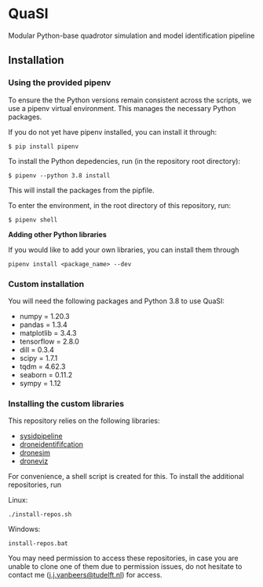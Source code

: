 # QuaSI

Modular Python-base quadrotor simulation and model identification pipeline

## Installation

### Using the provided pipenv

To ensure the the Python versions remain consistent across the scripts, we use a pipenv virtual environment. This manages the necessary Python packages. 

If you do not yet have pipenv installed, you can install it through:

```
$ pip install pipenv
```

To install the Python depedencies, run (in the repository root directory):

```
$ pipenv --python 3.8 install
```

This will install the packages from the pipfile.

To enter the environment, in the root directory of this repository, run:

```
$ pipenv shell
```



**Adding other Python libraries**

If you would like to add your own libraries, you can install them through

```
pipenv install <package_name> --dev
```


### Custom installation 

You will need the following packages and Python 3.8 to use QuaSI:

- numpy = 1.20.3
- pandas = 1.3.4
- matplotlib = 3.4.3
- tensorflow = 2.8.0
- dill = 0.3.4
- scipy = 1.7.1
- tqdm = 4.62.3
- seaborn = 0.11.2
- sympy = 1.12



### Installing the custom libraries
This repository relies on the following libraries:

- [sysidpipeline](https://github.com/Jaspervbeers/sysidpipeline.git)
- [droneidentififcation](https://github.com/Jaspervbeers/droneidentification.git)
- [dronesim](https://github.com/Jaspervbeers/dronesim.git)
- [droneviz](https://github.com/Jaspervbeers/droneviz.git)

For convenience, a shell script is created for this. To install the additional repositories, run

Linux:
```
./install-repos.sh
```

Windows:
```
install-repos.bat
```

You may need permission to access these repositories, in case you are unable to clone one of them due to permission issues, do not hesitate to contact me (j.j.vanbeers@tudelft.nl) for access.